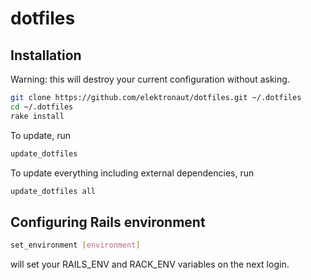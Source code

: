 # dotfiles

## Installation

Warning: this will destroy your current configuration without asking.

```sh
git clone https://github.com/elektronaut/dotfiles.git ~/.dotfiles
cd ~/.dotfiles
rake install
```

To update, run

```sh
update_dotfiles
```

To update everything including external dependencies, run

```sh
update_dotfiles all
```

## Configuring Rails environment

```sh
set_environment [environment]
```

will set your RAILS_ENV and RACK_ENV variables on the next login.